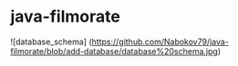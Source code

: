 # java-filmorate
![database_schema] (https://github.com/Nabokov79/java-filmorate/blob/add-database/database%20schema.jpg)
